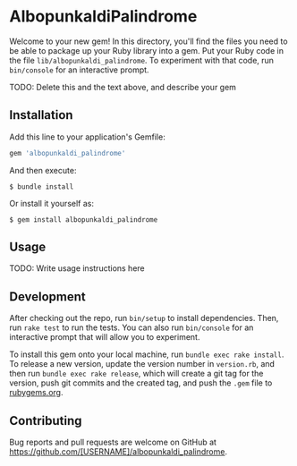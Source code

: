 # AlbopunkaldiPalindrome

Welcome to your new gem! In this directory, you'll find the files you need to be able to package up your Ruby library into a gem. Put your Ruby code in the file `lib/albopunkaldi_palindrome`. To experiment with that code, run `bin/console` for an interactive prompt.

TODO: Delete this and the text above, and describe your gem

## Installation

Add this line to your application's Gemfile:

```ruby
gem 'albopunkaldi_palindrome'
```

And then execute:

    $ bundle install

Or install it yourself as:

    $ gem install albopunkaldi_palindrome

## Usage

TODO: Write usage instructions here

## Development

After checking out the repo, run `bin/setup` to install dependencies. Then, run `rake test` to run the tests. You can also run `bin/console` for an interactive prompt that will allow you to experiment.

To install this gem onto your local machine, run `bundle exec rake install`. To release a new version, update the version number in `version.rb`, and then run `bundle exec rake release`, which will create a git tag for the version, push git commits and the created tag, and push the `.gem` file to [rubygems.org](https://rubygems.org).

## Contributing

Bug reports and pull requests are welcome on GitHub at https://github.com/[USERNAME]/albopunkaldi_palindrome.
